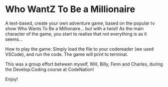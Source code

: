 # Who WantZ To Be a Millionaire

A text-based, create your own adventure game, based on the popular tv show Who Wants To Be a Millionaire... but with a twist! 
As the main character of the game, you start to realise that not everything is as it seems...

How to play the game:
Simply load the file to your codereader (we used VSCode), and run the code. The game will print to terminal. 

This was a group effort between myself, Will, Billy, Fenn and Charles, during the Develop:Coding course at CodeNation! 

Enjoy!
